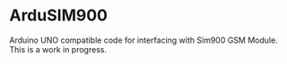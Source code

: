 # ArduSIM900
Arduino UNO compatible code for interfacing with Sim900 GSM Module. This is a work in progress.
